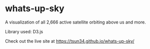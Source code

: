 # whats-up-sky

A visualization of all 2,666 active satellite orbiting above us and more. 

Library used: D3.js

Check out the live site at https://tsun34.github.io/whats-up-sky/
